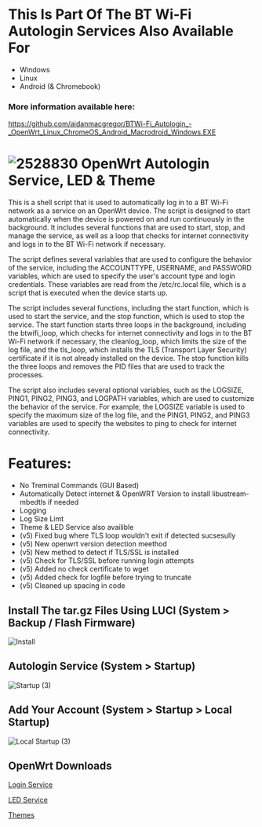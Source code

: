  # This Is Part Of The BT Wi-Fi Autologin Services Also Available For

 - Windows
 - Linux
 - Android (& Chromebook)
 
 ### More information available here:
 https://github.com/aidanmacgregor/BTWi-Fi_Autologin_-_OpenWrt_Linux_ChromeOS_Android_Macrodroid_Windows.EXE
 
 # ![2528830](https://user-images.githubusercontent.com/11254983/164993973-1b534096-84a8-4785-bf39-ea177eea4274.png) OpenWrt Autologin Service, LED & Theme<br/>

This is a shell script that is used to automatically log in to a BT Wi-Fi network as a service on an OpenWrt device. The script is designed to start automatically when the device is powered on and run continuously in the background. It includes several functions that are used to start, stop, and manage the service, as well as a loop that checks for internet connectivity and logs in to the BT Wi-Fi network if necessary.

The script defines several variables that are used to configure the behavior of the service, including the ACCOUNTTYPE, USERNAME, and PASSWORD variables, which are used to specify the user's account type and login credentials. These variables are read from the /etc/rc.local file, which is a script that is executed when the device starts up.

The script includes several functions, including the start function, which is used to start the service, and the stop function, which is used to stop the service. The start function starts three loops in the background, including the btwifi_loop, which checks for internet connectivity and logs in to the BT Wi-Fi network if necessary, the cleanlog_loop, which limits the size of the log file, and the tls_loop, which installs the TLS (Transport Layer Security) certificate if it is not already installed on the device. The stop function kills the three loops and removes the PID files that are used to track the processes.

The script also includes several optional variables, such as the LOGSIZE, PING1, PING2, PING3, and LOGPATH variables, which are used to customize the behavior of the service. For example, the LOGSIZE variable is used to specify the maximum size of the log file, and the PING1, PING2, and PING3 variables are used to specify the websites to ping to check for internet connectivity.

# Features:

 - No Treminal Commands (GUI Based)
 - Automatically Detect internet & OpenWRT Version to install libustream-mbedtls if needed
 - Logging
 - Log Size Limt
 - Theme & LED Service also availible
 - (v5) Fixed bug where TLS loop wouldn't exit if detected sucsesully
 - (v5) New openwrt version detection meethod
 - (v5) New method to detect if TLS/SSL is installed
 - (v5) Check for TLS/SSL before running login attempts
 - (v5) Added no check certificate to wget
 - (v5) Added check for logfile before trying to truncate
 - (v5) Cleaned up spacing in code

## Install The tar.gz Files Using LUCI (System > Backup / Flash Firmware)
	
![Install](https://user-images.githubusercontent.com/11254983/173888569-542fbbdd-c7c9-41cf-8411-1eceed69610c.JPG)	

## Autologin Service (System > Startup)
	
![Startup (3)](https://user-images.githubusercontent.com/11254983/173452552-d591d1c8-edd6-460b-b9bf-39509da5fda1.JPG)

## Add Your Account (System > Startup > Local Startup)
	
![Local Startup (3)](https://user-images.githubusercontent.com/11254983/173452553-e6a26dde-2d85-478a-9c94-22dde81a19fc.JPG)

## OpenWrt Downloads
    
[Login Service](https://github.com/aidanmacgregor/BTWi-Fi_Autologin_-_OpenWRT/releases)
    
[LED Service](https://github.com/aidanmacgregor/BTWi-Fi_Autologin_-_OpenWRT/tree/main/OpenWrt%20Themes%20%26%20LED%20Service/OpenWrt%20LED%20Service)
    
[Themes](https://github.com/aidanmacgregor/BTWi-Fi_Autologin_-_OpenWRT/tree/main/OpenWrt%20Themes%20%26%20LED%20Service/OpenWrt%20Theme)
